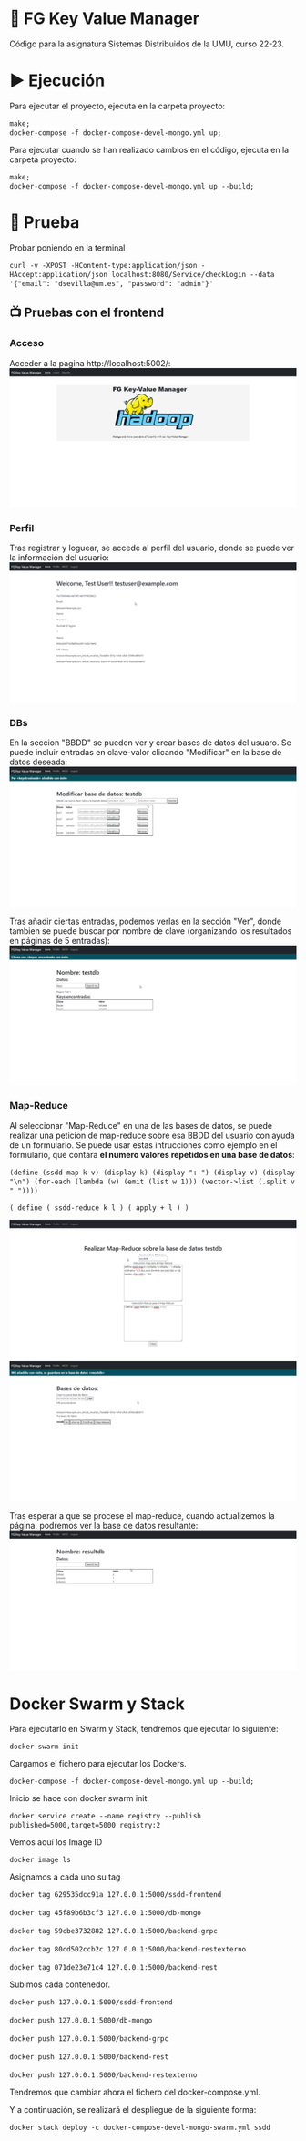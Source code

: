 # :open_file_folder: FG Key Value Manager 
Código para la asignatura Sistemas Distribuidos de la UMU, curso 22-23.

# :arrow_forward: Ejecución
Para ejecutar el proyecto, ejecuta en la carpeta proyecto: 
````
make;
docker-compose -f docker-compose-devel-mongo.yml up;
````

Para ejecutar cuando se han realizado cambios en el código, ejecuta en la carpeta proyecto: 
````
make;
docker-compose -f docker-compose-devel-mongo.yml up --build;
````

# :hammer: Prueba
Probar poniendo en la terminal
`````
curl -v -XPOST -HContent-type:application/json -HAccept:application/json localhost:8080/Service/checkLogin --data '{"email": "dsevilla@um.es", "password": "admin"}'
`````
## :tv: Pruebas con el frontend
### Acceso
Acceder a la pagina http://localhost:5002/:
![Landing]( images/landing.png)

### Perfil
Tras registrar y loguear, se accede al perfil del usuario, donde se puede ver la información del usuario:
![Perfil]( images/profile.png)

### DBs
En la seccion "BBDD" se pueden ver y crear bases de datos del usuaro.
Se puede incluir entradas en clave-valor clicando "Modificar" en la base de datos deseada:
![Modificar DB]( images/dbmod.png)

Tras añadir ciertas entradas, podemos verlas en la sección "Ver", donde tambien se puede buscar por nombre de clave (organizando los resultados en páginas de 5 entradas):
![Ver DB]( images/dbview.png)

### Map-Reduce

Al seleccionar "Map-Reduce" en una de las bases de datos, se puede realizar una peticion de map-reduce sobre esa BBDD del usuario con ayuda de un formulario.
Se puede usar estas intrucciones como ejemplo en el formulario, que contara **el numero valores repetidos en una base de datos**:
`````
(define (ssdd-map k v) (display k) (display ": ") (display v) (display "\n") (for-each (lambda (w) (emit (list w 1))) (vector->list (.split v " "))))
`````
`````
( define ( ssdd-reduce k l ) ( apply + l ) )
`````
![Map-Reduce]( images/dbmrrequest.png)
![Map-Reduce]( images/dbmrprocessing.png)

Tras esperar a que se procese el map-reduce, cuando actualizemos la página, podremos ver la base de datos resultante:
![Map-Reduce]( images/dbmrresult.png)




# Docker Swarm y Stack
Para ejecutarlo en Swarm y Stack, tendremos que ejecutar lo siguiente:
`````
docker swarm init
`````
Cargamos el fichero para ejecutar los Dockers.
`````
docker-compose -f docker-compose-devel-mongo.yml up --build;
`````
Inicio se hace con docker swarm init.
`````
docker service create --name registry --publish published=5000,target=5000 registry:2
`````
Vemos aquí los Image ID
`````
docker image ls
`````
Asignamos a cada uno su tag
`````
docker tag 629535dcc91a 127.0.0.1:5000/ssdd-frontend

docker tag 45f89b6b3cf3 127.0.0.1:5000/db-mongo

docker tag 59cbe3732882 127.0.0.1:5000/backend-grpc

docker tag 80cd502ccb2c 127.0.0.1:5000/backend-restexterno

docker tag 071de23e71c4 127.0.0.1:5000/backend-rest
`````
Subimos cada contenedor.
`````
docker push 127.0.0.1:5000/ssdd-frontend

docker push 127.0.0.1:5000/db-mongo

docker push 127.0.0.1:5000/backend-grpc

docker push 127.0.0.1:5000/backend-rest

docker push 127.0.0.1:5000/backend-restexterno
`````

Tendremos que cambiar ahora el fichero del docker-compose.yml.

Y a continuación, se realizará el despliegue de la siguiente forma:
`````
docker stack deploy -c docker-compose-devel-mongo-swarm.yml ssdd
`````
